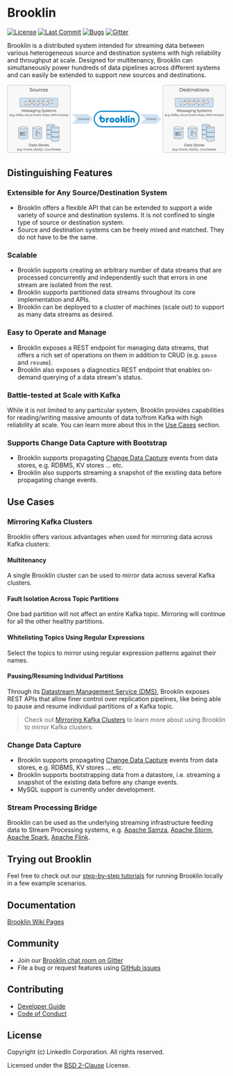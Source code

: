 # Brooklin
[![License](https://img.shields.io/github/license/linkedin/brooklin.svg?style=popout)](https://github.com/linkedin/brooklin/blob/master/LICENSE)
[![Last Commit](https://img.shields.io/github/last-commit/linkedin/brooklin.svg?style=popout)](https://github.com/linkedin/brooklin/commits/master)
[![Bugs](https://img.shields.io/github/issues/linkedin/brooklin/bug.svg?color=orange?style=popout)](https://github.com/linkedin/brooklin/labels/bug)
[![Gitter](https://img.shields.io/gitter/room/linkedin/kafka.svg?style=popout)](https://gitter.im/linkedin/brooklin)

Brooklin is a distributed system intended for streaming data between various heterogeneous source and destination systems with high reliability and throughput at scale. Designed for multitenancy, Brooklin can simultaneously power hundreds of data pipelines across different systems and can easily be extended to support new sources and destinations.

![Brooklin Overview](images/brooklin-overview.svg)

## Distinguishing Features

### Extensible for Any Source/Destination System
- Brooklin offers a flexible API that can be extended to support a wide variety of source and destination systems. It is not confined to single type of source or destination system.
- Source and destination systems can be freely mixed and matched. They do not have to be the same.

### Scalable
- Brooklin supports creating an arbitrary number of data streams that are processed concurrently and independently such that errors in one stream are isolated from the rest.
- Brooklin supports partitioned data streams throughout its core implementation and APIs.
- Brooklin can be deployed to a cluster of machines (scale out) to support as many data streams as desired.

### Easy to Operate and Manage
- Brooklin exposes a REST endpoint for managing data streams, that offers a rich set of operations on them in addition to CRUD (e.g. `pause` and `resume`).
- Brooklin also exposes a diagnostics REST endpoint that enables on-demand querying of a data stream's status.

### Battle-tested at Scale with Kafka
While it is not limited to any particular system, Brooklin provides capabilities for reading/writing massive amounts of data to/from Kafka with high reliability at scale. You can learn more about this in the [Use Cases](#use-cases) section.

### Supports Change Data Capture with Bootstrap
- Brooklin supports propagating [Change Data Capture](https://en.wikipedia.org/wiki/Change_data_capture) events from data stores, e.g. RDBMS, KV stores ... etc. 
- Brooklin also supports streaming a snapshot of the existing data before propagating change events.

## Use Cases

### Mirroring Kafka Clusters
Brooklin offers various advantages when used for mirroring data across Kafka clusters:

#### Multitenancy
A single Brooklin cluster can be used to mirror data across several Kafka clusters.

#### Fault Isolation Across Topic Partitions
One bad partition will not affect an entire Kafka topic. Mirroring will continue for all the other healthy partitions.

#### Whitelisting Topics Using Regular Expressions
Select the topics to mirror using regular expression patterns against their names.

#### Pausing/Resuming Individual Partitions
Through its [Datastream Management Service (DMS)](https://github.com/linkedin/brooklin/wiki/Brooklin-Architecture#rest-endpoints), Brooklin exposes REST APIs that allow finer control over replication pipelines, like being able to pause and resume individual partitions of a Kafka topic.

> Check out [Mirroring Kafka Clusters](https://github.com/linkedin/brooklin/wiki/mirroring-kafka-clusters) to learn more about using Brooklin to mirror Kafka clusters.

### Change Data Capture
- Brooklin supports propagating [Change Data Capture](https://en.wikipedia.org/wiki/Change_data_capture) events from data stores, e.g. RDBMS, KV stores ... etc. 
- Brooklin supports bootstrapping data from a datastore, i.e. streaming a snapshot of the existing data before any change events.
- MySQL support is currently under development.

### Stream Processing Bridge
Brooklin can be used as the underlying streaming infrastructure feeding data to Stream Processing systems, e.g. [Apache Samza](http://samza.apache.org/), [Apache Storm](https://storm.apache.org/), [Apache Spark](https://spark.apache.org/), [Apache Flink](https://flink.apache.org/).

## Trying out Brooklin
Feel free to check out our [step-by-step tutorials](https://github.com/linkedin/brooklin/wiki/test-driving-brooklin) for running Brooklin locally in a few example scenarios.

## Documentation
[Brooklin Wiki Pages](https://github.com/linkedin/Brooklin/wiki)

## Community
- Join our [Brooklin chat room on Gitter](https://gitter.im/linkedin/brooklin)
- File a bug or request features using [GitHub issues](https://github.com/linkedin/Brooklin/issues)

## Contributing
- [Developer Guide](https://github.com/linkedin/Brooklin/wiki/Developer-Guide)
- [Code of Conduct](https://github.com/linkedin/brooklin/blob/master/CODE_OF_CONDUCT.md)

## License
Copyright (c) LinkedIn Corporation. All rights reserved.

Licensed under the [BSD 2-Clause](https://github.com/linkedin/brooklin/blob/master/LICENSE) License.
